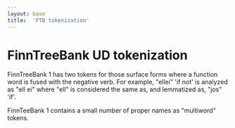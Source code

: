 ```yaml
---
layout: base
title:  'FTB tokenization'
---
```


FinnTreeBank UD tokenization
============================

FinnTreeBank 1 has two tokens for those surface forms
where a function word is fused with the negative verb.
For example, "ellei" 'if not' is analyzed as "ell ei" where
"ell" is considered the same as, and lemmatized as, "jos" 'if'.

FinnTeeBank 1 contains a small number of proper names as
"multiword" tokens.
